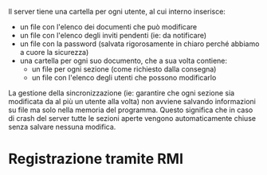 Il server tiene una cartella per ogni utente, al cui interno inserisce:
- un file con l'elenco dei documenti che può modificare
- un file con l'elenco degli inviti pendenti (ie: da notificare)
- un file con la password (salvata rigorosamente in chiaro perché abbiamo a
  cuore la sicurezza)
- una cartella per ogni suo documento, che a sua volta contiene:
  - un file per ogni sezione (come richiesto dalla consegna)
  - un file con l'elenco degli utenti che possono modificarlo

La gestione della sincronizzazione (ie: garantire che ogni sezione sia
modificata da al più un utente alla volta) non avviene salvando informazioni su
file ma solo nella memoria del programma. Questo significa che in caso di crash
del server tutte le sezioni aperte vengono automaticamente chiuse senza salvare
nessuna modifica.

# Registrazione tramite RMI
